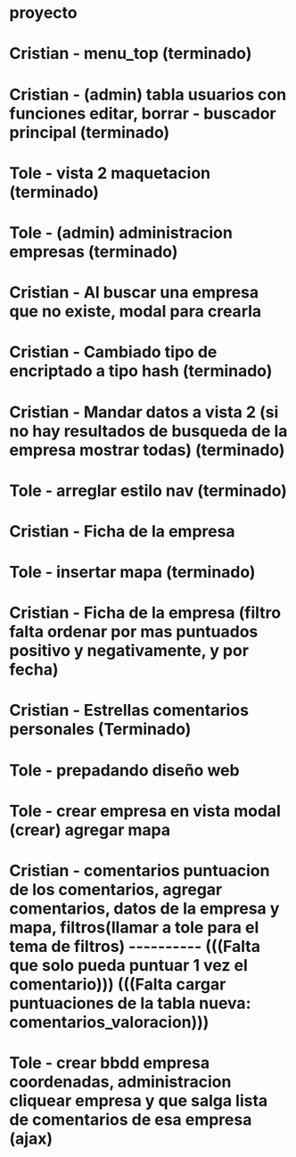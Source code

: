 # proyecto


# Cristian - menu_top (terminado)
# Cristian - (admin) tabla usuarios con funciones editar, borrar - buscador principal (terminado)

# Tole - vista 2 maquetacion (terminado)

# Tole - (admin) administracion empresas (terminado)
# Cristian - Al buscar una empresa que no existe, modal para crearla

# Cristian - Cambiado tipo de encriptado a tipo hash (terminado)                                     
# Cristian - Mandar datos a vista 2 (si no hay resultados de busqueda de la empresa mostrar todas) (terminado)

# Tole - arreglar estilo nav (terminado)
# Cristian - Ficha de la empresa

# Tole - insertar mapa (terminado)
# Cristian - Ficha de la empresa (filtro falta ordenar por mas puntuados positivo y negativamente, y por fecha)

# Cristian - Estrellas comentarios personales (Terminado)

<!-- ''''''''''''''''''NEW''''''''''''''''''''' -->

 

# Tole - prepadando diseño web

# Tole - crear empresa en vista modal (crear) agregar mapa

# Cristian - comentarios puntuacion de los comentarios, agregar comentarios, datos de la empresa y mapa, filtros(llamar a tole para el tema de filtros) ---------- (((Falta que solo pueda puntuar 1 vez el comentario))) (((Falta cargar puntuaciones de la tabla nueva: comentarios_valoracion)))


# Tole - crear bbdd empresa coordenadas, administracion cliquear empresa y que salga lista de comentarios de esa empresa (ajax)

